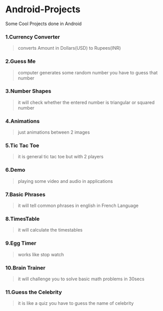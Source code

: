 # Android-Projects
Some Cool Projects done in Android 

### 1.Currency Converter 

   > converts Amount in Dollars(USD) to Rupees(INR)
### 2.Guess Me

   > computer generates some random number you have to guess that number
### 3.Number Shapes

   > it will check whether the entered number is triangular or squared number
### 4.Animations
    
   > just animations between 2 images 
### 5.Tic Tac Toe

   > it is general tic tac toe but with 2 players 
### 6.Demo
   >playing some video and audio in applications
### 7.Basic Phrases
   >it will tell common phrases in english in French Language
### 8.TimesTable
   > it will calculate the timestables
### 9.Egg Timer
   >works like stop watch
### 10.Brain Trainer
   > it will challenge you to solve basic math problems in 30secs
### 11.Guess the Celebrity
   >it is like a quiz you have to guess the name of celebrity